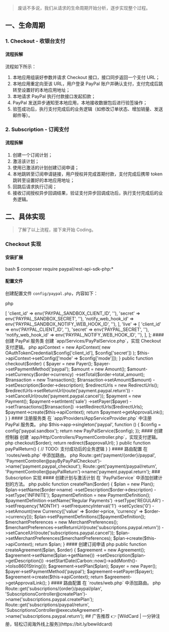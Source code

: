 > 废话不多说，我们从请求的生命周期开始分析，逐步实现整个过程。

## 一、生命周期

### 1. Checkout - 收银台支付

#### 流程拆解

流程如下所示：

1. 本地应用组装好参数并请求 Checkout 接口，接口同步返回一个支付 URL；
2. 本地应用重定向至该 URL，用户登录 PayPal 账户并确认支付，支付完成后跳转至设置好的本地应用地址；
3. 本地请求 PayPal 执行付款接口发起扣款；
4. PayPal 发送异步通知至本地应用，本地接收数据包后进行验签操作；
5. 验签成功后，执行支付完成后的业务逻辑（如修改订单状态、增加销量、发送邮件等）。

### 2. Subscription - 订阅支付

#### 流程拆解

1. 创建一个订阅计划；
2. 激活该计划；
3. 使用已激活的计划创建订阅申请；
4. 本地跳转至订阅申请链接，用户授权并完成首期付款，支付完成后携带 token 跳转至设置好的本地应用地址；
5. 回跳后请求执行订阅；
6. 接收订阅授权异步回调结果，验证支付异步回调成功后，执行支付完成后的业务逻辑。

## 二、具体实现

> 了解了以上流程，接下来开始 Coding。

### Checkout 实现

#### 安装扩展

bash
$ composer require paypal/rest-api-sdk-php:*


#### 配置文件

创建配置文件 `config/paypal.php`，内容如下：

php
<?php

return [
    'sandbox' => [
        'client_id' => env('PAYPAL_SANDBOX_CLIENT_ID', ''),
        'secret' => env('PAYPAL_SANDBOX_SECRET', ''),
        'notify_web_hook_id' => env('PAYPAL_SANDBOX_NOTIFY_WEB_HOOK_ID', ''),
    ],
    'live' => [
        'client_id' => env('PAYPAL_CLIENT_ID', ''),
        'secret' => env('PAYPAL_SECRET', ''),
        'notify_web_hook_id' => env('PAYPAL_NOTIFY_WEB_HOOK_ID', ''),
    ],
];


#### 创建 PayPal 服务类

创建 `app/Services/PayPalService.php`，实现 Checkout 支付逻辑。

php
<?php

namespace App\Services;

use PayPal\Api\Payment;
use PayPal\Api\Payer;
use PayPal\Api\Amount;
use PayPal\Api\Transaction;
use PayPal\Api\RedirectUrls;
use PayPal\Auth\OAuthTokenCredential;
use PayPal\Rest\ApiContext;

class PayPalService
{
    protected $apiContext;

    public function __construct($config)
    {
        $this->apiContext = new ApiContext(
            new OAuthTokenCredential($config['client_id'], $config['secret'])
        );
        $this->apiContext->setConfig(['mode' => $config['mode']]);
    }

    public function checkout($order)
    {
        $payer = new Payer();
        $payer->setPaymentMethod('paypal');

        $amount = new Amount();
        $amount->setCurrency($order->currency)
               ->setTotal($order->total_amount);

        $transaction = new Transaction();
        $transaction->setAmount($amount)
                    ->setDescription($order->description);

        $redirectUrls = new RedirectUrls();
        $redirectUrls->setReturnUrl(route('payment.paypal.return'))
                     ->setCancelUrl(route('payment.paypal.cancel'));

        $payment = new Payment();
        $payment->setIntent('sale')
                ->setPayer($payer)
                ->setTransactions([$transaction])
                ->setRedirectUrls($redirectUrls);

        $payment->create($this->apiContext);

        return $payment->getApprovalLink();
    }
}


#### 注册服务类

在 `app/Providers/AppServiceProvider.php` 中注册 PayPal 服务类。

php
$this->app->singleton('paypal', function () {
    $config = config('paypal.sandbox');
    return new PayPalService($config);
});


#### 创建控制器

创建 `app/Http/Controllers/PaymentController.php`，实现支付逻辑。

php
<?php

namespace App\Http\Controllers;

use App\Models\Order;

class PaymentController extends Controller
{
    public function payByPayPalCheckout(Order $order)
    {
        $approvalUrl = app('paypal')->checkout($order);
        return redirect($approvalUrl);
    }

    public function payPalReturn()
    {
        // TODO: 支付成功后的业务逻辑
    }
}


#### 路由配置

在 `routes/web.php` 中添加路由。

php
Route::get('payment/{order}/paypal', 'PaymentController@payByPayPalCheckout')->name('payment.paypal_checkout');
Route::get('payment/paypal/return', 'PaymentController@payPalReturn')->name('payment.paypal.return');


### Subscription 实现

#### 创建计划与激活计划

在 `PayPalService` 中添加创建计划的方法。

php
public function createPlan($order)
{
    $plan = new Plan();
    $plan->setName($order->name)
         ->setDescription($order->description)
         ->setType('INFINITE');

    $paymentDefinition = new PaymentDefinition();
    $paymentDefinition->setName('Regular Payments')
                      ->setType('REGULAR')
                      ->setFrequency('MONTH')
                      ->setFrequencyInterval('1')
                      ->setCycles('0')
                      ->setAmount(new Currency(['value' => $order->price, 'currency' => $order->currency]));

    $plan->setPaymentDefinitions([$paymentDefinition]);

    $merchantPreferences = new MerchantPreferences();
    $merchantPreferences->setReturnUrl(route('subscriptions.paypal.return'))
                        ->setCancelUrl(route('subscriptions.paypal.cancel'));

    $plan->setMerchantPreferences($merchantPreferences);

    $plan->create($this->apiContext);

    return $plan;
}


#### 创建订阅申请

php
public function createAgreement($plan, $order)
{
    $agreement = new Agreement();
    $agreement->setName($plan->getName())
              ->setDescription($plan->getDescription())
              ->setStartDate(Carbon::now()->addMonth()->toIso8601String());

    $agreement->setPlan($plan);

    $payer = new Payer();
    $payer->setPaymentMethod('paypal');
    $agreement->setPayer($payer);

    $agreement->create($this->apiContext);

    return $agreement->getApprovalLink();
}


#### 路由配置

在 `routes/web.php` 中添加路由。

php
Route::get('subscriptions/{order}/paypal/plan', 'SubscriptionsController@createPlan')->name('subscriptions.paypal.createPlan');
Route::get('subscriptions/paypal/return', 'SubscriptionsController@executeAgreement')->name('subscriptions.paypal.return');


## 广告推荐

👉 [WildCard | 一分钟注册，轻松订阅海外线上服务](https://bit.ly/bewildcard)